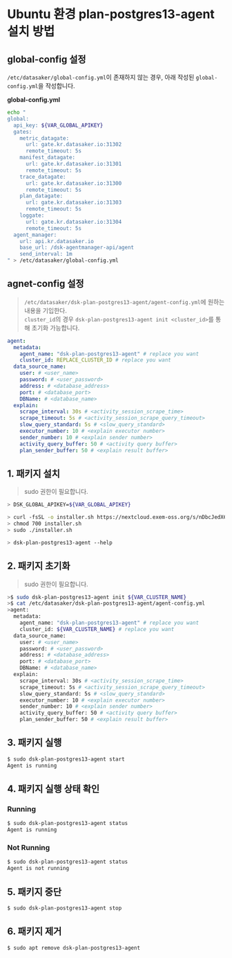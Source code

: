 # Ubuntu 환경 plan-postgres13-agent 설치 방법

## global-config 설정
`/etc/datasaker/global-config.yml`이 존재하지 않는 경우, 아래 작성된 `global-config.yml`을 작성합니다.

**global-config.yml**
```bash
echo "
global:
  api_key: ${VAR_GLOBAL_APIKEY}
  gates:
    metric_datagate:
      url: gate.kr.datasaker.io:31302
      remote_timeout: 5s
    manifest_datagate:
      url: gate.kr.datasaker.io:31301
      remote_timeout: 5s
    trace_datagate:
      url: gate.kr.datasaker.io:31300
      remote_timeout: 5s
    plan_datagate:
      url: gate.kr.datasaker.io:31303
      remote_timeout: 5s
    loggate:
      url: gate.kr.datasaker.io:31304
      remote_timeout: 5s
  agent_manager:
    url: api.kr.datasaker.io
    base_url: /dsk-agentmanager-api/agent
    send_interval: 1m
" > /etc/datasaker/global-config.yml
```

## agnet-config 설정
> `/etc/datasaker/dsk-plan-postgres13-agent/agent-config.yml`에 원하는 내용을 기입한다.\
> `cluster_id`의 경우 `dsk-plan-postgres13-agent init <cluster_id>`를 통해 초기화 가능합니다.

```yaml
agent:
  metadata:
    agent_name: "dsk-plan-postgres13-agent" # replace you want
    cluster_id: REPLACE_CLUSTER_ID # replace you want
  data_source_name:
    user: # <user_name>
    password: # <user_password>
    address: # <database_address>
    port: # <database_port>
    DBName: # <database_name>
  explain:
    scrape_interval: 30s # <activity_session_scrape_time>
    scrape_timeout: 5s # <activity_session_scrape_query_timeout>
    slow_query_standard: 5s # <slow_query_standard> 
    executor_number: 10 # <explain executor number>
    sender_number: 10 # <explain sender number>
    activity_query_buffer: 50 # <activity query buffer>
    plan_sender_buffer: 50 # <explain result buffer>
```

## 1. 패키지 설치

> sudo 권한이 필요합니다.

```bash
> DSK_GLOBAL_APIKEY=${VAR_GLOBAL_APIKEY}

> curl -fsSL -o installer.sh https://nextcloud.exem-oss.org/s/nDbcJedX6dDynKL/download/dsk-plan-postgres13-agent-install.sh
> chmod 700 installer.sh
> sudo ./installer.sh

> dsk-plan-postgres13-agent --help
```

## 2. 패키지 초기화
> sudo 권한이 필요합니다.

```bash
>$ sudo dsk-plan-postgres13-agent init ${VAR_CLUSTER_NAME}
>$ cat /etc/datasaker/dsk-plan-postgres13-agent/agent-config.yml
>agent:
  metadata:
    agent_name: "dsk-plan-postgres13-agent" # replace you want
    cluster_id: ${VAR_CLUSTER_NAME} # replace you want
  data_source_name:
    user: # <user_name>
    password: # <user_password>
    address: # <database_address>
    port: # <database_port>
    DBName: # <database_name>
  explain:
    scrape_interval: 30s # <activity_session_scrape_time>
    scrape_timeout: 5s # <activity_session_scrape_query_timeout>
    slow_query_standard: 5s # <slow_query_standard> 
    executor_number: 10 # <explain executor number>
    sender_number: 10 # <explain sender number>
    activity_query_buffer: 50 # <activity query buffer>
    plan_sender_buffer: 50 # <explain result buffer>
```

## 3. 패키지 실행
```bash
$ sudo dsk-plan-postgres13-agent start
Agent is running
```

## 4. 패키지 실행 상태 확인
### Running
```bash
$ sudo dsk-plan-postgres13-agent status
Agent is running
```
### Not Running
```bash
$ sudo dsk-plan-postgres13-agent status
Agent is not running
```

## 5. 패키지 중단
```bash
$ sudo dsk-plan-postgres13-agent stop
```

## 6. 패키지 제거
```bash
$ sudo apt remove dsk-plan-postgres13-agent
```